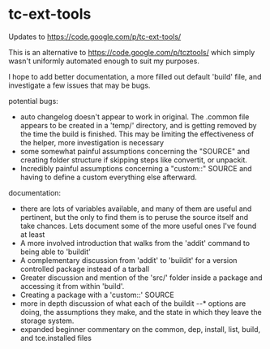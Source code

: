 # tc-ext-tools
Updates to https://code.google.com/p/tc-ext-tools/

This is an alternative to https://code.google.com/p/tcztools/ which simply wasn't uniformly automated enough to suit my purposes.

I hope to add better documentation, a more filled out default 'build' file, and investigate a few issues that may be bugs.

potential bugs:
- auto changelog doesn't appear to work in original. The .common file appears to be created in a 'temp/' directory, and is getting removed by the time the build is finished. This may be limiting the effectiveness of the helper, more investigation is necessary
- some somewhat painful assumptions concerning the "SOURCE" and creating folder structure if skipping steps like convertit, or unpackit.
- Incredibly painful assumptions concerning a "custom::" SOURCE and having to define a custom everything else afterward.

documentation:
- there are lots of variables available, and many of them are useful and pertinent, but the only to find them is to peruse the source itself and take chances. Lets document some of the more useful ones I've found at least
- A more involved introduction that walks from the 'addit' command to being able to 'buildit'
- A complementary discussion from 'addit' to 'buildit' for a version controlled package instead of a tarball
- Greater discussion and mention of the 'src/' folder inside a package and accessing it from within 'build'.
- Creating a package with a 'custom::' SOURCE
- more in depth discussion of what each of the buildit --* options are doing, the assumptions they make, and the state in which they leave the storage system.
- expanded beginner commentary on the common, dep, install, list, build, and tce.installed files
